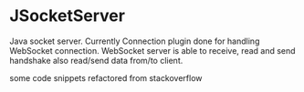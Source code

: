 # JSocketServer
Java socket server. Currently Connection plugin done for handling WebSocket connection. 
WebSocket server is able to receive, read and send handshake also read/send data from/to client.

some code snippets refactored from stackoverflow
